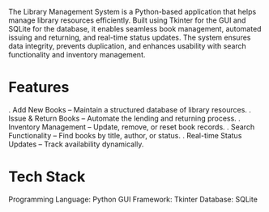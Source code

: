 The Library Management System is a Python-based application that helps manage library resources efficiently. Built using Tkinter for the GUI and SQLite for the database, it enables seamless book management, automated issuing and returning, and real-time status updates. The system ensures data integrity, prevents duplication, and enhances usability with search functionality and inventory management.

# Features
. Add New Books – Maintain a structured database of library resources.
.  Issue & Return Books – Automate the lending and returning process.
.  Inventory Management – Update, remove, or reset book records.
.  Search Functionality – Find books by title, author, or status.
.  Real-time Status Updates – Track availability dynamically.
#  Tech Stack
Programming Language: Python
GUI Framework: Tkinter
Database: SQLite
